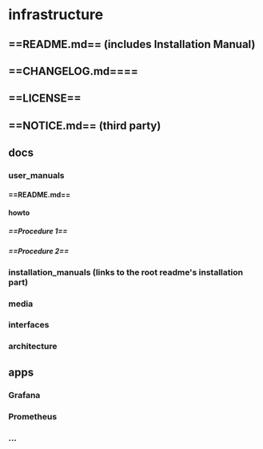 # infrastructure
## ==README.md== (includes Installation Manual)
## ==CHANGELOG.md====
## ==LICENSE==
## ==NOTICE.md== (third party)

## docs
### user_manuals
#### ==README.md==
#### howto
##### ==Procedure 1==
##### ==Procedure 2==
### installation_manuals (links to the root readme's installation part)
### media
### interfaces
### architecture

## apps
### Grafana
### Prometheus
### ...
